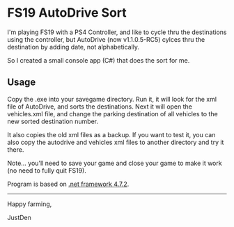 # FS19 AutoDrive Sort

I'm playing FS19 with a PS4 Controller, and like to cycle thru the destinations using the controller, 
but AutoDrive (now v1.1.0.5-RC5) cylces thru the destination by adding date, not alphabetically.

So I created a small console app (C#) that does the sort for me.

## Usage

Copy the .exe into your savegame directory. Run it, it will look for the xml file of AutoDrive, and sorts the destinations.
Next it will open the vehicles.xml file, and change the parking destination of all vehicles to the new sorted destination number.

It also copies the old xml files as a backup. If you want to test it, you can also copy the autodrive and vehicles xml files to another directory and try it there.

Note... you'll need to save your game and close your game to make it work (no need to fully quit FS19).



Program is based on [.net framework 4.7.2](https://dotnet.microsoft.com/download/dotnet-framework/net472).

---
Happy farming,

JustDen

